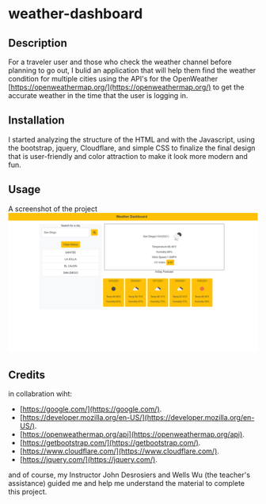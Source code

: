 # weather-dashboard

## Description

For a traveler user and those who check the weather channel before planning to go out, I bulid an application that will help them find the weather condition for multiple cities using the API's for the OpenWeather [https://openweathermap.org/](https://openweathermap.org/) to get the accurate weather in the time that the user is logging in.


## Installation

I started analyzing the structure of the HTML and with the Javascript, using the bootstrap, jquery, Cloudflare, and simple CSS to finalize the final design that is user-friendly and color attraction to make it look more modern and fun.

## Usage

A screenshot of the project
![actual footage of the project](assets/image/weather-dashboard-screen-shot.png)

## Credits

in collabration wiht:
- [https://google.com/](https://google.com/).
- [https://developer.mozilla.org/en-US/](https://developer.mozilla.org/en-US/).
- [https://openweathermap.org/api](https://openweathermap.org/api).
- [https://getbootstrap.com/](https://getbootstrap.com/).
- [https://www.cloudflare.com/](https://www.cloudflare.com/).
- [https://jquery.com/](https://jquery.com/).

and of course, my Instructor John Desrosiers and Wells Wu (the teacher's assistance) guided me and help me understand the material to complete this project.
